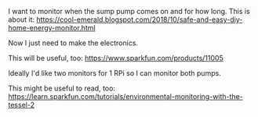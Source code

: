 
I want to monitor when the sump pump comes on and for how long.  This is about
it:
https://cool-emerald.blogspot.com/2018/10/safe-and-easy-diy-home-energy-monitor.html

Now I just need to make the electronics.

This will be useful, too: https://www.sparkfun.com/products/11005

Ideally I'd like two monitors for 1 RPi so I can monitor both pumps.

This might be useful to read, too:
https://learn.sparkfun.com/tutorials/environmental-monitoring-with-the-tessel-2
